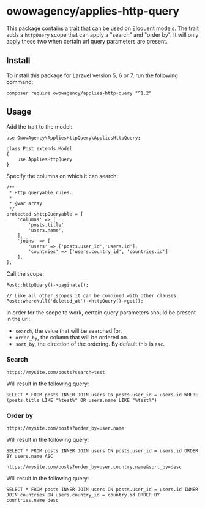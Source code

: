 # owowagency/applies-http-query

This package contains a trait that can be used on Eloquent models. The trait adds a `httpQuery` scope that can apply a "search" and "order by". It will only apply these two when certain url query parameters are present.

## Install

To install this package for Laravel version 5, 6 or 7, run the following command:

```
composer require owowagency/applies-http-query "^1.2"
```

## Usage

Add the trait to the model:

```
use OwowAgency\AppliesHttpQuery\AppliesHttpQuery;

class Post extends Model
{
    use AppliesHttpQuery
}
```

Specify the columns on which it can search:

```
/**
 * Http queryable rules.
 *
 * @var array
 */
protected $httpQueryable = [
    'columns' => [
        'posts.title'
        'users.name',
    ],
    'joins' => [
        'users' => ['posts.user_id','users.id'],
        'countries' => ['users.country_id', 'countries.id']
    ],
];
```

Call the scope:

```
Post::httpQuery()->paginate();

// Like all other scopes it can be combined with other clauses.
Post::whereNull('deleted_at')->httpQuery()->get();
```

In order for the scope to work, certain query parameters should be present in the url:
 - `search`, the value that will be searched for.
 - `order_by`, the column that will be ordered on.
 - `sort_by`, the direction of the ordering. By default this is `asc`.

### Search

```
https://mysite.com/posts?search=test
```

Will result in the following query:

```
SELECT * FROM posts INNER JOIN users ON posts.user_id = users.id WHERE (posts.title LIKE "%test%" OR users.name LIKE "%test%")
```

### Order by


```
https://mysite.com/posts?order_by=user.name
```

Will result in the following query:

```
SELECT * FROM posts INNER JOIN users ON posts.user_id = users.id ORDER BY users.name ASC
```

```
https://mysite.com/posts?order_by=user.country.name&sort_by=desc
```

Will result in the following query:

```
SELECT * FROM posts INNER JOIN users ON posts.user_id = users.id INNER JOIN countries ON users.country_id = country.id ORDER BY countries.name desc
```
